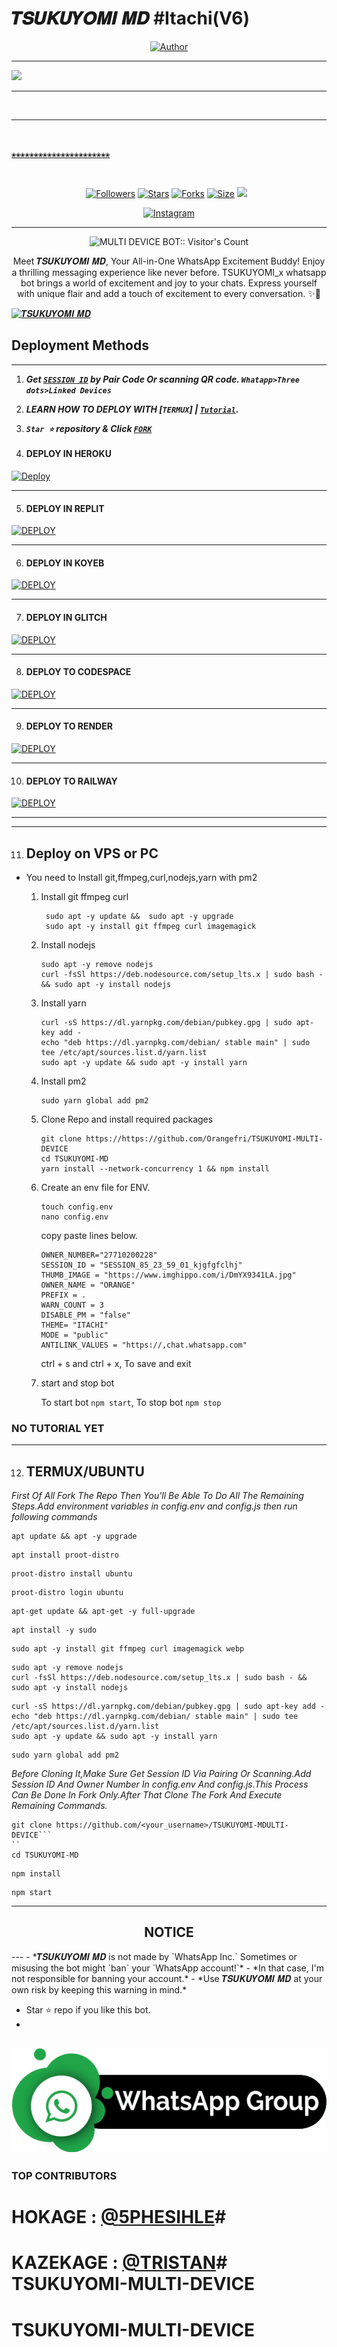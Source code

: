 # 𝑻𝑺𝑼𝑲𝑼𝒀𝑶𝑴𝑰 𝑴𝑫    #Itachi(V6)
<p align="center">
<a href="https://github.com/Orangefri/TSUKUYOMI-MULTI-DEVICE"><img title="Author" src="https://files.catbox.moe/qf4ipv.jpg?style=for-the-badge&logo=github"></a>

----------

<a><img src='https://i.imgur.com/LyHic3i.gif'/></a>

-------

 <p align="center">
  <a href="#"><img src="http://readme-typing-svg.herokuapp.com?color=00008B&center=true&vCenter=true&multiline=false&lines=`INFINITE+-+TSUKUYOMI+-+MD+WHATSAPP+BOT`" alt="">

------------


<br>

`❀❀❀❀❀❀❀❀❀❀❀❀❀❀❀❀❀❀❀❀❀❀`

<br>

  <p align="center">
<a href="https://github.com/Orangefri/TSUKUYOMI-MULTI-DEVICE/followers"><img title="Followers" src="https://img.shields.io/github/followers/TSUKUYOMI?color=blue&style=flat-square"></a>
<a href="https://github.com/Orangefri/TSUKUYOMI-MULTI-DEVICE/stargazers/"><img title="Stars" src="https://img.shields.io/github/stars/Orangefri/TSUKUYOMI-MD?color=blue&style=flat-square"></a>
<a href="https://github.com/Orangefri/TSUKUYOMI-MULTI-DEVICE/network/members"><img title="Forks" src="https://img.shields.io/github/forks/https://github.com/Orangefri/TSUKUYOMI-MD?color=blue&style=flat-square"></a>
<a href="https://github.com/Orangefri/TSUKUYOMI-MULTI-DEVICE/"><img title="Size" src="https://github.com/Orangefri/TSUKUYOMI-MULTI-DEVICE?style=flat-square&color=green"></a>
<a href="https://github.com/Orangefri/TSUKUYOMI-MULTI-DEVICE/graphs/commit-activity"><img height="20" src="https://img.shields.io/badge/Maintained%3F-yes-green.svg"></a>&nbsp;&nbsp;
</p>
<p align='center'>
</p>
   
<p align="center">

  <a aria-label="Join our chats" href="https://www.instagram.com/tsukuyomi_md/profilecard/?igsh=ajRoZTNrbzU3MjNu" target="_blank">
    <img alt="Instagram" src="https://img.shields.io/badge/Follow-25D366?style=for-the-badge&logo=instagram&logoColor=white" />
  </a>
 

---


 <p align="center"><img src="https://profile-counter.glitch.me/{TSUKUYOMI-MD}/count.svg" alt="MULTI DEVICE BOT:: Visitor's Count" old_src="https://profile-counter.glitch.me/{MULTI DEVICE BOT}/count.svg" /></p>


  <p align="center"> Meet 𝑻𝑺𝑼𝑲𝑼𝒀𝑶𝑴𝑰 𝑴𝑫, Your All-in-One WhatsApp Excitement Buddy! Enjoy a thrilling messaging experience like never before. TSUKUYOMI_x whatsapp bot brings a world of excitement and joy to your chats. Express yourself with unique flair and add a touch of excitement to every conversation. ✨🤖 </p
  
  <a href="https://github.com/Orangefri/TSUKUYOMI-MULTI-DEVICE/fork"><img title="𝑻𝑺𝑼𝑲𝑼𝒀𝑶𝑴𝑰 𝑴𝑫" src="https://img.shields.io/badge/FORK-𝑻𝑺𝑼𝑲𝑼𝒀𝑶𝑴𝑰 𝑴𝑫-h?color=red&style=for-the-badge&logo=stackshare"></a>


 

 
## Deployment Methods
---

1. ***Get [`SESSION ID`](https://pair11-468460feed74.herokuapp.com/)  by Pair Code Or scanning QR code. `Whatapp>Three dots>Linked Devices`***

5.  ***LEARN HOW TO DEPLOY WITH [`TERMUX`] | [`Tutorial`](https://youtube.com/@hoekagetech).***
6.  ***`Star ⭐` repository & Click [`FORK`](https://github.com/Orangefri/TSUKUYOMI-MULTI-DEVICE)***
   
7.  #### DEPLOY IN HEROKU 

[![Deploy](https://www.herokucdn.com/deploy/button.svg)](https://heroku.com/deploy?template=new)

--------
5.  #### DEPLOY IN REPLIT

   <a href='https://replit.com/@luthermikasa/TSUKUYOMI-MD?v=1' target="_blank"><img alt='DEPLOY' src='https://img.shields.io/badge/-REPLIT-orange?style=for-the-badge&logo=replit&logoColor=white'/></a>

--------
6.  #### DEPLOY IN KOYEB

<a href='https://app.koyeb.com/auth/signin' target="_blank"><img alt='DEPLOY' src='https://img.shields.io/badge/-KOYEB-blue?style=for-the-badge&logo=koyeb&logoColor=white'/></a>

--------
7.  #### DEPLOY IN GLITCH

<a href='https://glitch.com/signup' target="_blank"><img alt='DEPLOY' src='https://img.shields.io/badge/GLITCH-h?color=pink&style=for-the-badge&logo=glitch'/></a></p>

--------

8.  #### DEPLOY TO CODESPACE

<a href='https://github.com/codespaces/new' target="_blank"><img alt='DEPLOY' src='https://img.shields.io/badge/CODESPACE-h?color=navy&style=for-the-badge&logo=visualstudiocode'/></a></p>

--------

9. #### DEPLOY TO RENDER

<a href='https://dashboard.render.com' target="_blank"><img alt='DEPLOY' src='https://img.shields.io/badge/RENDER-h?color=maroon&style=for-the-badge&logo=render'/></a></p>

--------
10. #### DEPLOY TO RAILWAY

<a href='https://railway.app/new' target="_blank"><img alt='DEPLOY' src='https://img.shields.io/badge/RAILWAY-h?color=black&style=for-the-badge&logo=railway'/></a></p>

--------


---

11. ## Deploy on VPS or PC
- You need to Install git,ffmpeg,curl,nodejs,yarn with pm2 
   1. Install git ffmpeg curl 
      ``` 
       sudo apt -y update &&  sudo apt -y upgrade 
       sudo apt -y install git ffmpeg curl imagemagick
      ``` 
   2. Install nodejs  
      ```   
      sudo apt -y remove nodejs
      curl -fsSl https://deb.nodesource.com/setup_lts.x | sudo bash - && sudo apt -y install nodejs
      ```
  
   3. Install yarn
      ```
      curl -sS https://dl.yarnpkg.com/debian/pubkey.gpg | sudo apt-key add - 
      echo "deb https://dl.yarnpkg.com/debian/ stable main" | sudo tee /etc/apt/sources.list.d/yarn.list
      sudo apt -y update && sudo apt -y install yarn
      ```  
  
   4. Install pm2
      ```
      sudo yarn global add pm2
      ```
  
   5. Clone Repo and install required packages
      ```
      git clone https://https://github.com/Orangefri/TSUKUYOMI-MULTI-DEVICE
      cd TSUKUYOMI-MD 
      yarn install --network-concurrency 1 && npm install
      ```

   6. Create an env file for ENV. 
      ```
      touch config.env
      nano config.env
      ```
      copy paste lines below.

      ```
      OWNER_NUMBER="27710200228"
      SESSION_ID = "SESSION_85_23_59_01_kjgfgfclhj"
      THUMB_IMAGE = "https://www.imghippo.com/i/DmYX9341LA.jpg"
      OWNER_NAME = "ORANGE"
      PREFIX = .
      WARN_COUNT = 3
      DISABLE_PM = "false"
      THEME= "ITACHI"
      MODE = "public"
      ANTILINK_VALUES = "https://,chat.whatsapp.com"
      
      ```
      ctrl + s and ctrl + x, To save and exit

   7. start and stop bot
 
      To start bot ``` npm start ```,
      To stop bot ``` npm stop ```

### NO TUTORIAL YET

-------

12.   ## TERMUX/UBUNTU
_First Of All Fork The Repo Then You'll Be Able To Do All The Remaining Steps.Add environment variables in config.env and config.js then run
following commands_
```
apt update && apt -y upgrade
```
```
apt install proot-distro
```
```
proot-distro install ubuntu
```
```
proot-distro login ubuntu
```
```
apt-get update && apt-get -y full-upgrade
```
```
apt install -y sudo
```
```
sudo apt -y install git ffmpeg curl imagemagick webp
```
```
sudo apt -y remove nodejs
curl -fsSl https://deb.nodesource.com/setup_lts.x | sudo bash - && sudo apt -y install nodejs
```
```
curl -sS https://dl.yarnpkg.com/debian/pubkey.gpg | sudo apt-key add - 
echo "deb https://dl.yarnpkg.com/debian/ stable main" | sudo tee /etc/apt/sources.list.d/yarn.list
sudo apt -y update && sudo apt -y install yarn
```
```
sudo yarn global add pm2
```
_Before Cloning It,Make Sure Get Session ID Via Pairing Or Scanning.Add Session ID And Owner Number In config.env And config.js.This Process Can Be Done In Fork Only.After That Clone The Fork And Execute Remaining Commands._

```
git clone https://github.com/<your_username>/TSUKUYOMI-MDULTI-DEVICE```
``
cd TSUKUYOMI-MD
```
```
npm install
```
```
npm start
```
  
 ---
 
<h2 align="center">  NOTICE </h2>
---
- *𝑻𝑺𝑼𝑲𝑼𝒀𝑶𝑴𝑰 𝑴𝑫 is not made by `WhatsApp Inc.` Sometimes or misusing the bot might `ban` your `WhatsApp account!`*
- *In that case, I'm not responsible for banning your account.*
- *Use 𝑻𝑺𝑼𝑲𝑼𝒀𝑶𝑴𝑰 𝑴𝑫 at your own risk by keeping this warning in mind.*
 

- Star ⭐ repo if you like this bot.
- 
[![JOIN WHATSAPP SUPPORT](https://raw.githubusercontent.com/Neeraj-x0/Neeraj-x0/main/photos/suddidina-join-whatsapp.png)](https://chat.whatsapp.com/CicqD04sNCJ37j13LiI51p)
--------


### TOP CONTRIBUTORS

# HOKAGE : [@5PHESIHLE](https://github.com/Orangefri)#

# KAZEKAGE : [@TRISTAN](https://github.com/Tristan7122)# TSUKUYOMI-MULTI-DEVICE


# TSUKUYOMI-MULTI-DEVICE

